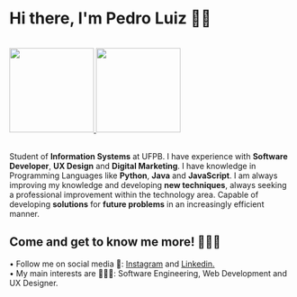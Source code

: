 # Hi there, I'm Pedro Luiz 👋🏼
  

<a href="https://github.com/edroluiz">
<br><img height="150em" src="https://github-readme-stats.vercel.app/api?username=edroluiz&show_icons=true&theme=midnight-purple&include_all_commits=true&count_private=true">
<img height="150em" src="https://github-readme-stats.vercel.app/api/top-langs/?username=edroluiz&layout=compact&langs_count=7&theme=midnight-purple"></a><br>

<br>Student of **Information Systems** at UFPB. I have experience with **Software Developer**, **UX Design** and **Digital Marketing**. I have knowledge in Programming Languages like **Python**, **Java** and **JavaScript**. I am always improving my knowledge and developing **new techniques**, always seeking a professional improvement within the technology area. Capable of developing **solutions** for **future problems** in an increasingly efficient manner.

## Come and get to know me more! 🙋🏻‍♂️<!--<img align="right" height="120em" href="https://github.com/edroluiz/" src="https://i.picasion.com/pic91/9605c4dacfeebd5cd7a42bdbf3300161.gif"></a>-->
• Follow me on social media 🏃: <a href="https://instagram.com/edroluiz">Instagram</a> and <a href="https://www.linkedin.com/in/pedro-luiz-b9488b203/">Linkedin.</a><br>
• My main interests are 👨🏻‍💻: Software Engineering, Web Development and UX Designer.<br>
